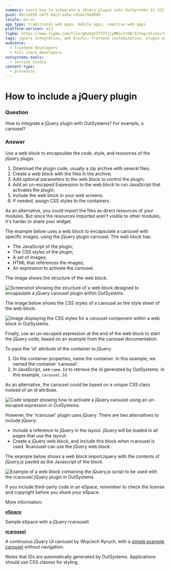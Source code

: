 ```yaml
---
summary: Learn how to integrate a jQuery plugin into OutSystems 11 (O11) using web blocks for encapsulation and customization.
guid: dbc1a919-c473-4ac2-aa5a-c424a79ed690
locale: en-us
app_type: traditional web apps, mobile apps, reactive web apps
platform-version: o11
figma: https://www.figma.com/file/gKoXqtZTY2IJjyMWschrRB/Integrations?node-id=1242:288
tags: jquery integration, web blocks, frontend customization, plugin activation, resource management
audience:
  - frontend developers
  - full stack developers
outsystems-tools:
  - service studio
content-type:
  - procedure
---
```


# How to include a jQuery plugin

### Question

How to integrate a jQuery plugin with OutSystems? For example, a carousel?

### Answer

Use a web block to encapsulate the code, style, and resources of the jQuery plugin.

1. Download the plugin code, usually a zip archive with several files;
1. Create a web block with the files in the archive;
1. Add optional parameters to the web block to control the plugin;
1. Add an un-escaped Expression to the web block to run JavaScript that activates the plugin;
1. Include the web block in your web screens.
1. If needed, assign CSS styles to the containers.

<div class="info" markdown="1">

As an alternative, you could import the files as direct resources of your modules. But since the resources imported aren't visible to other modules, it's harder to share your widget.
</div>

​The example below uses a web block to encapsulate a carousel with specific images, using the jQuery plugin carousel. The web block has:

* The JavaScript of the plugin;
* The CSS styles of the plugin;
* A set of images;
* HTML that references the images;
* An expression to activate the carousel.

The image shows the structure of the web block.

![Screenshot showing the structure of a web block designed to encapsulate a jQuery carousel plugin within OutSystems.](images/How-to-include-a-jQuery-plugin_0.png "Web Block Structure for jQuery Carousel Plugin")

The image below shows the CSS styles of a carousel as the style sheet of the web block.

![Image displaying the CSS styles for a carousel component within a web block in OutSystems.](images/How-to-include-a-jQuery-plugin_1.png "Carousel CSS Styles in Web Block")

Finally, use an un-escaped expression at the end of the web block to start the jQuery code, based on an example from the carousel documentation.

To pass the 'id' attribute of the container to jQuery:

1. On the container properties, name the container. In this example, we named the container 'carousel'.
1. In JavaScript, use `name.Id` to retrieve the id generated by OutSystems. In this example, `carousel.Id`.

As an alternative, the carousel could be based on a unique CSS class instead of an id attribute.

![Code snippet showing how to activate a jQuery carousel using an un-escaped expression in OutSystems.](images/How-to-include-a-jQuery-plugin_2.png "Activating jQuery Carousel with JavaScript")

However, the 'rcarousel' plugin uses jQuery. There are two alternatives to include jQuery:

* Include a reference to jQuery in the layout. jQuery will be loaded in all pages that use the layout.
* Create a jQuery web block, and include this block when rcarousel is used. Rcarousel can use the jQuery web block.

The example below shows a web block importJquery with the contents of jQuery.js pasted as the Javascript of the block.

![Example of a web block containing the jQuery.js script to be used with the rcarousel jQuery plugin in OutSystems.](images/How-to-include-a-jQuery-plugin_3.png "Importing jQuery in a Web Block")

<div class="warning" markdown="1">

If you include third-party code in an eSpace, remember to check the license and copyright before you share your eSpace.
</div>


More information:

[**eSpace**](https://success.outsystems.com/@api/deki/files/1512/JQueryrcarrousel.oml?revision=1 "https://success.outsystems.com/@api/deki/files/1512/JQueryrcarrousel.oml?revision=1")

Sample eSpace with a jQuery rcarousell.

[**rcarousel**](http://ryrych.github.com/rcarousel/)

A continuous jQuery UI carousel by Wojciech Ryrych, with a [simple example carousel](http://ryrych.github.com/rcarousel/examples/simple.html) without navigation.


Notes that IDs are automatically generated by OutSystems. Applications should use CSS classes for styling.
